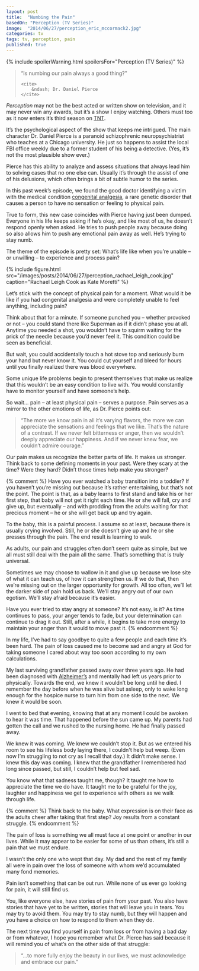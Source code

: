```yaml
---
layout: post
title:  "Numbing the Pain"
basedOn: "Perception (TV Series)"
image:  "2014/06/27/perception_eric_mccormack2.jpg"
categories: tv
tags: tv, perception, pain
published: true
---
```


{% include spoilerWarning.html spoilersFor="Perception (TV Series)" %}

<blockquote>
    <p>
        “Is numbing our pain always a good thing?”
    </p>

    <cite>
        &ndash; Dr. Daniel Pierce
    </cite>
</blockquote>

<i>Perception</i> may not be the best acted or written show on television, and it may never win any awards, but it’s a show I enjoy watching. Others must too as it now enters it’s third season on <a href="http://tntdrama.com" target="_blank">TNT</a>.

It’s the psychological aspect of the show that keeps me intrigued. The main character Dr. Daniel Pierce is a paranoid schizophrenic neuropsychiatrist who teaches at a Chicago university. He just so happens to assist the local FBI office weekly due to a former student of his being a detective. (Yes, it’s not the most plausible show ever.)

Pierce has this ability to analyze and assess situations that always lead him to solving cases that no one else can. Usually it’s through the assist of one of his delusions, which often brings a bit of subtle humor to the series.

In this past week’s episode, we found the good doctor identifying a victim with the medical condition <a href="http://en.wikipedia.org/wiki/Congenital_analgesia" target="_blank">congenital analgesia</a>, a rare genetic disorder that causes a person to have no sensation or feeling to physical pain.

True to form, this new case coincides with Pierce having just been dumped. Everyone in his life keeps asking if he’s okay, and like most of us, he doesn’t respond openly when asked. He tries to push people away because doing so also allows him to push any emotional pain away as well. He’s trying to stay numb.

The theme of the episode is pretty set: What’s life like when you’re unable – or unwilling – to experience and process pain?

{% include figure.html src="/images/posts/2014/06/27/perception_rachael_leigh_cook.jpg" caption="Rachael Leigh Cook as Kate Moretti" %}


Let’s stick with the concept of physical pain for a moment. What would it be like if you had congenital analgesia and were completely unable to feel anything, including pain?

Think about that for a minute. If someone punched you – whether provoked or not – you could stand there like Superman as if it didn’t phase you at all. Anytime you needed a shot, you wouldn’t have to squirm waiting for the prick of the needle because you’d never feel it. This condition could be seen as beneficial.

But wait, you could accidentally touch a hot stove top and seriously burn your hand but never know it. You could cut yourself and bleed for hours until you finally realized there was blood everywhere.

Some unique life problems begin to present themselves that make us realize that this wouldn’t be an easy condition to live with. You would constantly have to monitor yourself and have someone’s help.

So wait&hellip; pain – at least physical pain – serves a purpose. Pain serves as a mirror to the other emotions of life, as Dr. Pierce points out: 

<blockquote>
    <p>
        “The more we know pain in all it’s varying flavors, the more we can appreciate the sensations and feelings that we like. That’s the nature of a contrast. If we never felt bitterness or anger, then we wouldn’t deeply appreciate our happiness. And if we never knew fear, we couldn’t admire courage.”
    </p>
</blockquote>

Our pain makes us recognize the better parts of life. It makes us stronger. Think back to some defining moments in your past. Were they scary at the time? Were they hard? Didn’t those times help make you stronger?

{% comment %}
Have you ever watched a baby transition into a toddler? If you haven’t you’re missing out because it’s rather entertaining, but that’s not the point. The point is that, as a baby learns to first stand and take his or her first step, that baby will not get it right each time. He or she will fall, cry and give up, but eventually – and with prodding from the adults waiting for that precious moment – he or she will get back up and try again.

To the baby, this is a painful process. I assume so at least, because there is usually crying involved. Still, he or she doesn’t give up and he or she presses through the pain. The end result is learning to walk.

As adults, our pain and struggles often don’t seem quite as simple, but we all must still deal with the pain all the same. That’s something that is truly universal.

Sometimes we may choose to wallow in it and give up because we lose site of what it can teach us, of how it can strengthen us. If we do that, then we’re missing out on the larger opportunity for growth. All too often, we’ll let the darker side of pain hold us back. We’ll stay angry out of our own egotism. We’ll stay afraid because it’s easier.

Have you ever tried to stay angry at someone? It’s not easy, is it? As time continues to pass, your anger tends to fade, but your determination can continue to drag it out. Still, after a while, it begins to take more energy to maintain your anger than it would to move past it.
{% endcomment %}

In my life, I’ve had to say goodbye to quite a few people and each time it’s been hard. The pain of loss caused me to become sad and angry at God for taking someone I cared about way too soon according to my own calculations.

My last surviving grandfather passed away over three years ago. He had been diagnosed with <a href="http://en.wikipedia.org/wiki/Alzheimer%27s_disease" target="_blank">Alzheimer’s</a> and mentally had left us years prior to physically. Towards the end, we knew it wouldn’t be long until he died. I remember the day before when he was alive but asleep, only to wake long enough for the hospice nurse to turn him from one side to the next. We knew it would be soon.

I went to bed that evening, knowing that at any moment I could be awoken to hear it was time. That happened before the sun came up. My parents had gotten the call and we rushed to the nursing home. He had finally passed away.

We knew it was coming. We knew we couldn’t stop it. But as we entered his room to see his lifeless body laying there, I couldn't help but weep. (Even now I’m struggling to not cry as I recall that day.) It didn’t make sense. I knew this day was coming. I knew that the grandfather I remembered had long since passed, but still, I couldn’t help but feel sad.

You know what that sadness taught me, though? It taught me how to appreciate the time we do have. It taught me to be grateful for the joy, laughter and happiness we get to experience with others as we walk through life.

{% comment %}
Think back to the baby. What expression is on their face as the adults cheer after taking that first step? Joy results from a constant struggle.
{% endcomment %}

The pain of loss is something we all must face at one point or another in our lives. While it may appear to be easier for some of us than others, it’s still a pain that we must endure.

I wasn’t the only one who wept that day. My dad and the rest of my family all were in pain over the loss of someone with whom we’d accumulated many fond memories.

Pain isn’t something that can be out run. While none of us ever go looking for pain, it will still find us.

You, like everyone else, have stories of pain from your past. You also have stories that have yet to be written, stories that will leave you in tears. You may try to avoid them. You may try to stay numb, but they will happen and you have a choice on how to respond to them when they do.

The next time you find yourself in pain from loss or from having a bad day or from whatever, I hope you remember what Dr. Pierce has said because it will remind you of what’s on the other side of that struggle:

<blockquote>
    <p>
        “&hellip;to more fully enjoy the beauty in our lives, we must acknowledge and embrace our pain.”
    </p>
</blockquote>